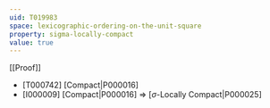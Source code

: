 ```yaml
---
uid: T019983
space: lexicographic-ordering-on-the-unit-square
property: sigma-locally-compact
value: true
---
```

[[Proof]]

* [T000742] [Compact|P000016]
* [I000009] [Compact|P000016] => [$\sigma$-Locally Compact|P000025]

